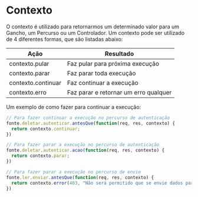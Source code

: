 # Contexto

O contexto é utilizado para retornarmos um determinado valor para um Gancho, um Percurso ou um Controlador. Um contexto pode ser
utilizado de 4 diferentes formas, que são listadas abaixo:

|Ação| Resultado| 
|---|---|
|contexto.pular| Faz pular para próxima execução |
|contexto.parar| Faz parar toda execução |
|contexto.continuar| Faz continuar a execução |
|contexto.erro| Faz parar e retornar um erro qualquer |


Um exemplo de como fazer para continuar a execução:

```javascript
// Para fazer continuar a execução no percurso de autenticação
fonte.deletar.autenticar.antesQue(function(req, res, contexto) {
  return contexto.continuar;
})

// Para fazer parar a execução no percurso de autenticação
fonte.deletar.autenticar.acao(function(req, res, contexto) {
  return contexto.parar;
})

// Para fazer parar a execução no percurso de envio
fonte.ler.enviar.antesQue(function(req, res, contexto) {
  return contexto.error(403, "Não será permitido que se envie dados para você neste momento.");
})
```
